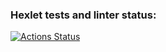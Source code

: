 ### Hexlet tests and linter status:
[![Actions Status](https://github.com/312vektor321/frontend-project-44/actions/workflows/hexlet-check.yml/badge.svg)](https://github.com/312vektor321/frontend-project-44/actions)